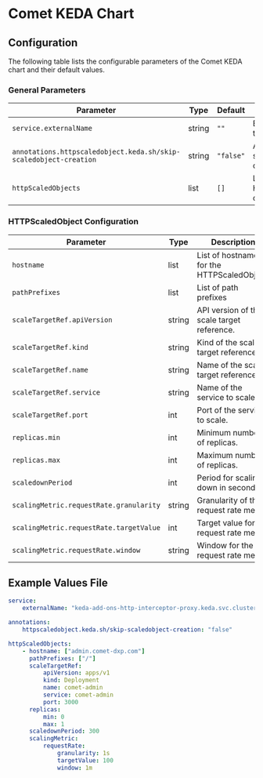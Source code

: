 # Comet KEDA Chart

## Configuration

The following table lists the configurable parameters of the Comet KEDA chart and their default values.

### General Parameters

| Parameter                                                         | Type   | Default   | Description                                |
| ----------------------------------------------------------------- | ------ | --------- | ------------------------------------------ |
| `service.externalName`                                            | string | `""`      | External name of the service.              |
| `annotations.httpscaledobject.keda.sh/skip-scaledobject-creation` | string | `"false"` | Annotation to skip scaled object creation. |
| `httpScaledObjects`                                               | list   | `[]`      | List of HTTPScaledObject configurations.   |

### HTTPScaledObject Configuration

| Parameter                               | Type   | Description                                 |
| --------------------------------------- | ------ | ------------------------------------------- |
| `hostname`                              | list   | List of hostnames for the HTTPScaledObject. |
| `pathPrefixes`                          | list   | List of path prefixes                       |
| `scaleTargetRef.apiVersion`             | string | API version of the scale target reference.  |
| `scaleTargetRef.kind`                   | string | Kind of the scale target reference.         |
| `scaleTargetRef.name`                   | string | Name of the scale target reference.         |
| `scaleTargetRef.service`                | string | Name of the service to scale.               |
| `scaleTargetRef.port`                   | int    | Port of the service to scale.               |
| `replicas.min`                          | int    | Minimum number of replicas.                 |
| `replicas.max`                          | int    | Maximum number of replicas.                 |
| `scaledownPeriod`                       | int    | Period for scaling down in seconds.         |
| `scalingMetric.requestRate.granularity` | string | Granularity of the request rate metric.     |
| `scalingMetric.requestRate.targetValue` | int    | Target value for the request rate metric.   |
| `scalingMetric.requestRate.window`      | string | Window for the request rate metric.         |

## Example Values File

```yaml
service:
    externalName: "keda-add-ons-http-interceptor-proxy.keda.svc.cluster.local"

annotations:
    httpscaledobject.keda.sh/skip-scaledobject-creation: "false"

httpScaledObjects:
    - hostname: ["admin.comet-dxp.com"]
      pathPrefixes: ["/"]
      scaleTargetRef:
          apiVersion: apps/v1
          kind: Deployment
          name: comet-admin
          service: comet-admin
          port: 3000
      replicas:
          min: 0
          max: 1
      scaledownPeriod: 300
      scalingMetric:
          requestRate:
              granularity: 1s
              targetValue: 100
              window: 1m
```

